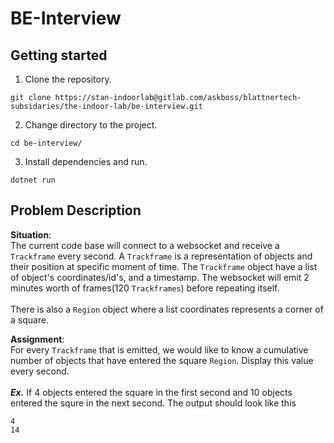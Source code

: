 # BE-Interview


## Getting started

1. Clone the repository.

```
git clone https://stan-indoorlab@gitlab.com/askboss/blattnertech-subsidaries/the-indoor-lab/be-interview.git
```

2. Change directory to the project.
```
cd be-interview/
```

3. Install dependencies and run.
```
dotnet run
```

## Problem Description

**Situation**: 
<br />
The current code base will connect to a websocket and receive a `Trackframe` every second. A `Trackframe` is a representation of objects and their position at specific moment of time. The `Trackframe` object have a list of object's coordinates/id's, and a timestamp. The websocket will emit 2 minutes worth of frames(120 `Trackframes`) before repeating itself.
<br />
<br />
There is also a `Region` object where a list coordinates represents a corner of a square.

**Assignment**:
<br />
For every `Trackframe` that is emitted, we would like to know a cumulative number of objects that have entered the square `Region`. Display this value every second.
<br />
<br />
***Ex.***
If 4 objects entered the square in the first second and 10 objects entered the squre in the next second. The output should look like this
```
4
14
```


